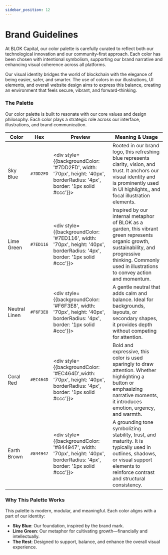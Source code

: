 ```yaml
---
sidebar_position: 12
---
```


# Brand Guidelines

At BLOK Capital, our color palette is carefully curated to reflect both our technological innovation and our community-first approach. Each color has been chosen with intentional symbolism, supporting our brand narrative and enhancing visual coherence across all platforms.

Our visual identity bridges the world of blockchain with the elegance of being easier, safer, and smarter. The use of colors in our illustrations, UI elements, and overall website design aims to express this balance, creating an environment that feels secure, vibrant, and forward-thinking.
 
### **The Palette**

Our color palette is built to resonate with our core values and design philosophy. Each color plays a strategic role across our interface, illustrations, and brand communication.

| Color       | Hex      | Preview                                | Meaning & Usage |
|-------------|----------|----------------------------------------|-----------------|
| Sky Blue    | `#7DD2FD` | <div style={{backgroundColor: '#7DD2FD', width: '70px', height: '40px', borderRadius: '4px', border: '1px solid #ccc'}}></div> | Rooted in our brand logo, this refreshing blue represents clarity, vision, and trust. It anchors our visual identity and is prominently used in UI highlights,, and focal illustration elements. |
| Lime Green  | `#7ED116` | <div style={{backgroundColor: '#7ED116', width: '70px', height: '40px', borderRadius: '4px', border: '1px solid #ccc'}}></div> | Inspired by our internal metaphor of BLOK as a garden, this vibrant green represents organic growth, sustainability, and progressive thinking. Commonly used in illustrations to convey action and momentum. |
| Neutral Linen   | `#F6F3E8` | <div style={{backgroundColor: '#F6F3E8', width: '70px', height: '40px', borderRadius: '4px', border: '1px solid #ccc'}}></div> | A gentle neutral that adds calm and balance. Ideal for backgrounds, layouts, or secondary shapes, it provides depth without competing for attention. |
| Coral Red   | `#EC464D` | <div style={{backgroundColor: '#EC464D',width: '70px', height: '40px', borderRadius: '4px', border: '1px solid #ccc'}}></div> | Bold and expressive, this color is used sparingly to draw attention. Whether highlighting a button or emphasizing narrative moments, it introduces emotion, urgency, and warmth. |
| Earth Brown | `#844947` | <div style={{backgroundColor: '#844947', width: '70px', height: '40px', borderRadius: '4px', border: '1px solid #ccc'}}></div> | A grounding tone symbolizing stability, trust, and maturity. It is typically used in outlines, shadows, or visual support elements to reinforce contrast and structural consistency. |


### **Why This Palette Works**

This palette is modern, modular, and meaningful. Each color aligns with a part of our identity:

- **Sky Blue**: Our foundation, inspired by the brand mark.
- **Lime Green**: Our metaphor for cultivating growth—financially and intellectually.
- **The Rest**: Designed to support, balance, and enhance the overall visual experience.